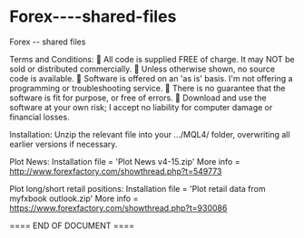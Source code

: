 # Forex----shared-files
Forex -- shared files

Terms and Conditions:
 All code is supplied FREE of charge. It may NOT be sold or distributed commercially. 
 Unless otherwise shown, no source code is available.
 Software is offered on an 'as is' basis. I'm not offering a programming or troubleshooting service.
 There is no guarantee that the software is fit for purpose, or free of errors. 
 Download and use the software at your own risk; I accept no liability for computer damage or financial losses.

Installation:
Unzip the relevant file into your .../MQL4/ folder, overwriting all earlier versions if necessary.

Plot News: 
Installation file = 'Plot News v4-15.zip'
More info = http://www.forexfactory.com/showthread.php?t=549773

Plot long/short retail positions: 
Installation file = 'Plot retail data from myfxbook outlook.zip'
More info = https://www.forexfactory.com/showthread.php?t=930086


==== END OF DOCUMENT ====
